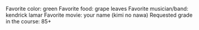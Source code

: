 Favorite color: green
Favorite food: grape leaves
Favorite musician/band: kendrick lamar
Favorite movie: your name (kimi no nawa)
Requested grade in the course: 85+
